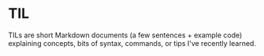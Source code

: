 # TIL
TILs are short Markdown documents (a few sentences + example code) explaining concepts, bits of syntax, commands, or tips I've recently learned.

